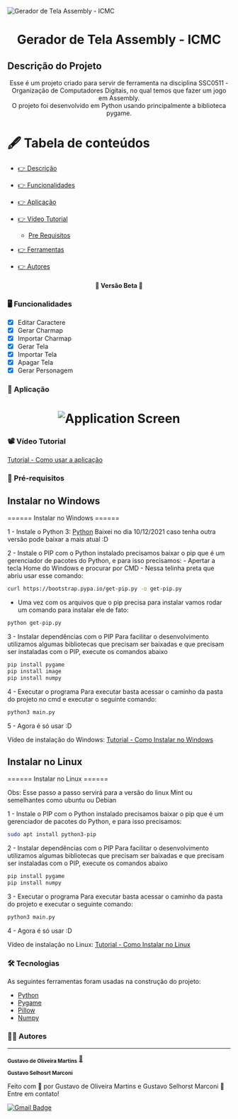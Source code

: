 ![Gerador de Tela Assembly - ICMC](https://upload.wikimedia.org/wikipedia/commons/thumb/c/c9/Webysther_20170627_-_Logo_ICMC-USP.svg/1200px-Webysther_20170627_-_Logo_ICMC-USP.svg.png)

<h1 align="center">Gerador de Tela Assembly - ICMC</h1>

## Descrição do Projeto

<p align="center">Esse é um projeto criado para servir de ferramenta na disciplina SSC0511 - Organização de Computadores Digitais, no qual temos que fazer um jogo em Assembly.<br>O projeto foi desenvolvido em Python usando principalmente a biblioteca pygame.</p>

# 🖋️ Tabela de conteúdos

<!--ts-->

- [👉 Descrição](#🖋️-Descrição-do-Projeto)
- [👉 Funcionalidades](#🖥️-Funcionalidades)
- [👉 Aplicação](#🧩-Aplicação)
- [👉 Vídeo Tutorial](#📽️-Vídeo-Tutorial)
  - [Pre Requisitos](#📝-Pré-requisitos)
- [👉 Ferramentas](#🛠-Tecnologias)
- [👉 Autores](#🧑‍💻-Autores)

  <!--te-->

<h4 align="center"> 
	🚧  Versão Beta  🚧
</h4>

### 🖥️ Funcionalidades

- [x] Editar Caractere
- [x] Gerar Charmap
- [x] Importar Charmap
- [x] Gerar Tela
- [x] Importar Tela
- [x] Apagar Tela
- [x] Gerar Personagem

### 🧩 Aplicação

<h1 align="center">
  <img alt="Application Screen" title="#Application Screen" src="https://i.imgur.com/HKgMqQT.png" />
</h1>

### 📽️ Vídeo Tutorial

[Tutorial - Como usar a aplicação](https://youtu.be/vvJzQRh8cuU)

### 📝 Pré-requisitos

<h2> Instalar no Windows </h2>
====== Instalar no Windows ======

1 - Instale o Python 3:
[Python](https://www.python.org/ftp/python/3.10.1/Python-3.10.1.tar.xz)
Baixei no dia 10/12/2021 caso tenha outra versão pode baixar a mais atual :D

2 - Instale o PIP
com o Python instalado precisamos baixar o pip que é um gerenciador de pacotes do Python, e para isso precisamos: - Apertar a tecla Home do Windows e procurar por CMD - Nessa telinha preta que abriu usar esse comando:

```bash
curl https://bootstrap.pypa.io/get-pip.py -o get-pip.py
```

- Uma vez com os arquivos que o pip precisa para instalar vamos rodar um comando para instalar ele de fato:

```bash
python get-pip.py
```

3 - Instalar dependências com o PIP
Para facilitar o desenvolvimento utilizamos algumas bibliotecas que precisam ser baixadas e que precisam ser instaladas com o PIP, execute os comandos abaixo

```bash
pip install pygame
pip install image
pip install numpy
```

4 - Executar o programa
Para executar basta acessar o caminho da pasta do projeto no cmd e executar o seguinte comando:

```bash
python3 main.py
```

5 - Agora é só usar :D

Vídeo de instalação do Windows:
[Tutorial - Como Instalar no Windows](https://youtu.be/LrDKQ516Ew0)<br>

<h2> Instalar no Linux </h2>
====== Instalar no Linux ======

Obs: Esse passo a passo servirá para a versão do linux Mint ou semelhantes como ubuntu ou Debian

1 - Instale o PIP
com o Python instalado precisamos baixar o pip que é um gerenciador de pacotes do Python, e para isso precisamos:

```bash
sudo apt install python3-pip
```

2 - Instalar dependências com o PIP
Para facilitar o desenvolvimento utilizamos algumas bibliotecas que precisam ser baixadas e que precisam ser instaladas com o PIP, execute os comandos abaixo

```bash
pip install pygame
pip install numpy
```

3 - Executar o programa
Para executar basta acessar o caminho da pasta do projeto e executar o seguinte comando:

```bash
python3 main.py
```

4 - Agora é só usar :D

Vídeo de instalação no Linux:
[Tutorial - Como Instalar no Linux](https://youtu.be/hdT6XAhFqLY)

### 🛠 Tecnologias

As seguintes ferramentas foram usadas na construção do projeto:

- [Python](https://www.python.org/)
- [Pygame](https://www.pygame.org/)
- [Pillow](https://pillow.readthedocs.io/)
- [Numpy](https://numpy.org/)

### 🧑‍💻 Autores

---

<sub><b>Gustavo de Oliveira Martins</b></sub></a> <a href="https://github.com/GustavoOM" title="ICMC USP">🐷</a>

<sub><b>Gustavo Selhosrt Marconi</b></sub></a> <a href="https://github.com/GustavoSelhorstMarconi"></a>

Feito com 💛 por Gustavo de Oliveira Martins e Gustavo Selhorst Marconi 🥨 Entre em contato!

[![Gmail Badge](https://img.shields.io/badge/-gustavo_martins@usp.br-c14438?style=flat-square&logo=Gmail&logoColor=white&link=mailto:gustavo_martins@usp.br)](mailto:gustavo_martins@usp.br)
